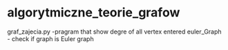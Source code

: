 ﻿# algorytmiczne_teorie_grafow
graf_zajecia.py -pragram that show degre of all vertex entered
euler_Graph - check if graph is Euler graph
